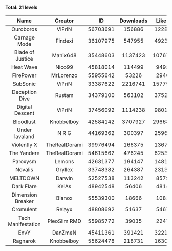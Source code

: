 #### Total: 21 levels

| Name | Creator | ID | Downloads | Likes |
|:---:|:---:|:---:|:---:|:---:|
| Ouroboros | ViPriN | 56703691 | 156886 | 12281
| Carnage Mode | Findexi | 36107975 | 547955 | 49237
| Blade of Justice | Manix648 | 35448603 | 1137423 | 107678
| Heat Wave | Nico99 | 45818014 | 114499 | 9492
| FirePower | MrLorenzo | 55955642 | 53226 | 2940
| SubSonic | ViPriN | 33387622 | 2216741 | 157790
| Deception Dive | Rustam | 34379100 | 563102 | 37528
| Digital Descent | ViPriN | 37456092 | 1114238 | 98012
| Bloodlust | Knobbelboy | 42584142 | 3707927 | 296687
| Under lavaland | N R G | 44169362 | 300397 | 25966
| Violently X | TheRealDorami | 39976494 | 166375 | 13673
| The Yandere | TheRealDorami | 54615662 | 476245 | 62532
| Paroxysm | Lemons | 42631377 | 194147 | 14819
| Novalis | Gryllex | 33748382 | 264387 | 23138
| MELTDOWN | Darwin | 52527538 | 113242 | 8579
| Dark Flare | KeiAs | 48942548 | 56406 | 4814
| Dimension Breaker | Bianox | 55539300 | 18666 | 1081
| Cromulent | Relayx | 48808692 | 51637 | 5467
| Tech Manifestation | PleoSlim RMD | 55985772 | 39035 | 2247
| EnvY | DanZmeN | 45411361 | 391421 | 32214
| Ragnarok | Knobbelboy | 55624478 | 218731 | 16304
